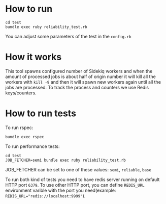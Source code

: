 # How to run

```
cd test
bundle exec ruby reliability_test.rb
```

You can adjust some parameters of the test in the `config.rb`


# How it works

This tool spawns configured number of Sidekiq workers and when the amount of processed jobs is about half of origin
number it will kill all the workers with `kill -9` and then it will spawn new workers again until all the jobs are processed. To track the process and counters we use Redis keys/counters.

# How to run tests

To run rspec:

```
bundle exec rspec
```

To run performance tests:

```
cd test
JOB_FETCHER=semi bundle exec ruby reliability_test.rb
```

JOB_FETCHER can be set to one of these values: `semi`, `reliable`, `base`

To run both kind of tests you need to have redis server running on default HTTP port `6379`. To use other HTTP port, you can define
`REDIS_URL` environment varible with the port you need(example: `REDIS_URL="redis://localhost:9999"`).
